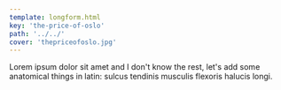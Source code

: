 ```yaml
---
template: longform.html
key: 'the-price-of-oslo'
path: '../../'
cover: 'thepriceofoslo.jpg'
---
```


Lorem ipsum dolor sit amet and I don't know the rest, let's add some anatomical things in latin: sulcus tendinis musculis flexoris halucis longi.